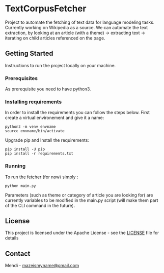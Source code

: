 # TextCorpusFetcher

Project to automate the fetching of text data for language modeling tasks. Currently working on Wikipedia as a source.
We can automate the text extraction, by looking at an article (with a theme) -> extracting text -> iterating on child articles referenced on the page.

## Getting Started

Instructions to run the project locally on your machine.

### Prerequisites

As prerequisite you need to have python3.

### Installing requirements

In order to install the requirements you can follow the steps below. First create a virtual environement and give it a name:

```
python3 -m venv envname
source envname/bin/activate
```

Upgrade pip and Install the requirements:

```
pip install -U pip
pip install -r requirements.txt
```

### Running

To run the fetcher (for now) simply :

```
python main.py
```

Parameters (such as theme or category of article you are looking for) are currently variables to be modified in the main.py script (will make them part of the CLI command in the future).

## License

This project is licensed under the Apache License - see the [LICENSE](LICENSE) file for details

## Contact

Mehdi - mazeismyname@gmail.com